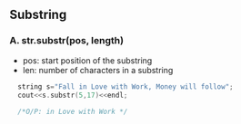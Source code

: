 ## Substring
### A. str.substr(pos, length)
  - pos: start position of the substring 
  - len: number of characters in a substring

```c++
  string s="Fall in Love with Work, Money will follow";
  cout<<s.substr(5,17)<<endl;
  
  /*O/P: in Love with Work */
```
